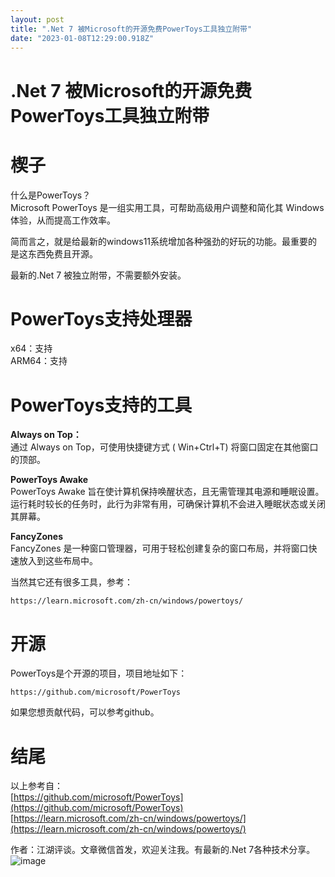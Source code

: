 ```yaml
---
layout: post
title: ".Net 7 被Microsoft的开源免费PowerToys工具独立附带"
date: "2023-01-08T12:29:00.918Z"
---
```

.Net 7 被Microsoft的开源免费PowerToys工具独立附带
=====================================

楔子
==

什么是PowerToys？  
Microsoft PowerToys 是一组实用工具，可帮助高级用户调整和简化其 Windows 体验，从而提高工作效率。

简而言之，就是给最新的windows11系统增加各种强劲的好玩的功能。最重要的是这东西免费且开源。

最新的.Net 7 被独立附带，不需要额外安装。

  
  

PowerToys支持处理器
==============

x64：支持  
ARM64：支持

  
  

PowerToys支持的工具
==============

**Always on Top：**  
通过 Always on Top，可使用快捷键方式 ( Win+Ctrl+T) 将窗口固定在其他窗口的顶部。

  

**PowerToys Awake**  
PowerToys Awake 旨在使计算机保持唤醒状态，且无需管理其电源和睡眠设置。 运行耗时较长的任务时，此行为非常有用，可确保计算机不会进入睡眠状态或关闭其屏幕。

  

**FancyZones**  
FancyZones 是一种窗口管理器，可用于轻松创建复杂的窗口布局，并将窗口快速放入到这些布局中。

  

当然其它还有很多工具，参考：

    https://learn.microsoft.com/zh-cn/windows/powertoys/
    

  
  

开源
==

PowerToys是个开源的项目，项目地址如下：

    https://github.com/microsoft/PowerToys
    

如果您想贡献代码，可以参考github。

  
  

结尾
==

以上参考自：  
[https://github.com/microsoft/PowerToys](https://github.com/microsoft/PowerToys)  
[https://learn.microsoft.com/zh-cn/windows/powertoys/](https://learn.microsoft.com/zh-cn/windows/powertoys/)

  

作者：江湖评谈。文章微信首发，欢迎关注我。有最新的.Net 7各种技术分享。  
![image](https://img2023.cnblogs.com/blog/490844/202301/490844-20230108103953992-1970147872.png)
